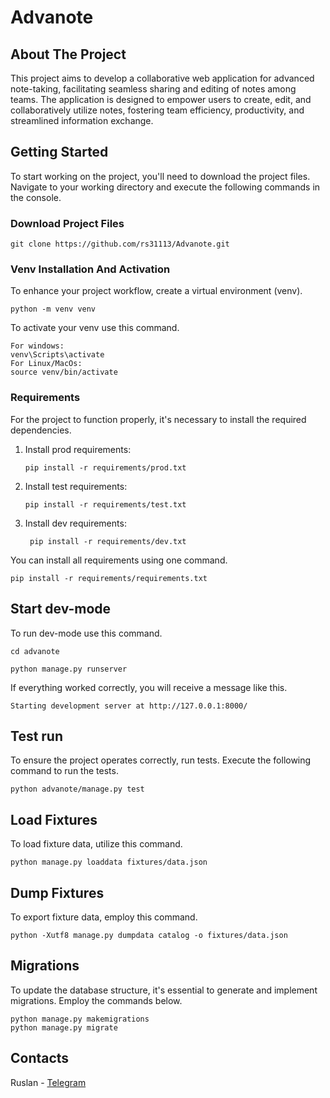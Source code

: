 # Advanote

## About The Project

This project aims to develop a collaborative web application for advanced note-taking, facilitating seamless sharing and editing of notes among teams. The application is designed to empower users to create, edit, and collaboratively utilize notes, fostering team efficiency, productivity, and streamlined information exchange.

## Getting Started

To start working on the project, you'll need to download the project files. 
Navigate to your working directory and execute the following commands in the console.

### Download Project Files

```commandline
git clone https://github.com/rs31113/Advanote.git
```

### Venv Installation And Activation

To enhance your project workflow, create a virtual environment (venv).

```commandline
python -m venv venv
```

To activate your venv use this command.

```commandline
For windows:
venv\Scripts\activate
For Linux/MacOs:
source venv/bin/activate
```

### Requirements

For the project to function properly, it's necessary to install the required dependencies.

1. Install prod requirements:
    ```commandline 
    pip install -r requirements/prod.txt
    ```
2. Install test requirements:
    ```commandline 
    pip install -r requirements/test.txt
    ```
3. Install dev requirements:
   ```commandline 
    pip install -r requirements/dev.txt
   ```
You can install all requirements using one command.
```commandline
pip install -r requirements/requirements.txt
```

## Start dev-mode

To run dev-mode use this command.

```commandline
cd advanote

python manage.py runserver
```

If everything worked correctly, you will receive a message like this.

```commandline
Starting development server at http://127.0.0.1:8000/
```

## Test run

To ensure the project operates correctly, run tests. 
Execute the following command to run the tests.

```commandline
python advanote/manage.py test
```

## Load Fixtures
To load fixture data, utilize this command.
```commandline
python manage.py loaddata fixtures/data.json
```
## Dump Fixtures
To export fixture data, employ this command.
```commandline
python -Xutf8 manage.py dumpdata catalog -o fixtures/data.json
```

## Migrations
To update the database structure, it's essential to generate and implement migrations. 
Employ the commands below.

```commandline
python manage.py makemigrations
python manage.py migrate
```

## Contacts

Ruslan - [Telegram](https://t.me/rs31113)
